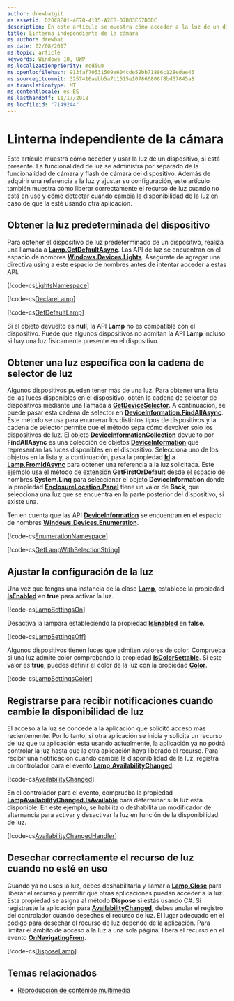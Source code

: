 ```yaml
---
author: drewbatgit
ms.assetid: D20C8E01-4E78-4115-A2E8-07BB3E67DDDC
description: En este artículo se muestra cómo acceder a la luz de un dispositivo y cómo usarla, si la hay. La funcionalidad de luz se administra por separado de la cámara del dispositivo y la funcionalidad de flash de la cámara.
title: Linterna independiente de la cámara
ms.author: drewbat
ms.date: 02/08/2017
ms.topic: article
keywords: Windows 10, UWP
ms.localizationpriority: medium
ms.openlocfilehash: 913faf70531509a604cde52bb71886c128edae46
ms.sourcegitcommit: 3257416aebb5a7b1515e107866806f8bd57845a8
ms.translationtype: MT
ms.contentlocale: es-ES
ms.lasthandoff: 11/17/2018
ms.locfileid: "7149244"
---
```

# <a name="camera-independent-flashlight"></a>Linterna independiente de la cámara



Este artículo muestra cómo acceder y usar la luz de un dispositivo, si está presente. La funcionalidad de luz se administra por separado de la funcionalidad de cámara y flash de cámara del dispositivo. Además de adquirir una referencia a la luz y ajustar su configuración, este artículo también muestra cómo liberar correctamente el recurso de luz cuando no está en uso y cómo detectar cuándo cambia la disponibilidad de la luz en caso de que la esté usando otra aplicación.

## <a name="get-the-devices-default-lamp"></a>Obtener la luz predeterminada del dispositivo

Para obtener el dispositivo de luz predeterminado de un dispositivo, realiza una llamada a [**Lamp.GetDefaultAsync**](https://msdn.microsoft.com/library/windows/apps/dn894327). Las API de luz se encuentran en el espacio de nombres [**Windows.Devices.Lights**](https://msdn.microsoft.com/library/windows/apps/dn894331). Asegúrate de agregar una directiva using a este espacio de nombres antes de intentar acceder a estas API.

[!code-cs[LightsNamespace](./code/Lamp/cs/MainPage.xaml.cs#SnippetLightsNamespace)]


[!code-cs[DeclareLamp](./code/Lamp/cs/MainPage.xaml.cs#SnippetDeclareLamp)]


[!code-cs[GetDefaultLamp](./code/Lamp/cs/MainPage.xaml.cs#SnippetGetDefaultLamp)]

Si el objeto devuelto es **null**, la API **Lamp** no es compatible con el dispositivo. Puede que algunos dispositivos no admitan la API **Lamp** incluso si hay una luz físicamente presente en el dispositivo.

## <a name="get-a-specific-lamp-using-the-lamp-selector-string"></a>Obtener una luz específica con la cadena de selector de luz

Algunos dispositivos pueden tener más de una luz. Para obtener una lista de las luces disponibles en el dispositivo, obtén la cadena de selector de dispositivos mediante una llamada a [**GetDeviceSelector**](https://msdn.microsoft.com/library/windows/apps/dn894328). A continuación, se puede pasar esta cadena de selector en [**DeviceInformation.FindAllAsync**](https://msdn.microsoft.com/library/windows/apps/br225432). Este método se usa para enumerar los distintos tipos de dispositivos y la cadena de selector permite que el método sepa cómo devolver solo los dispositivos de luz. El objeto [**DeviceInformationCollection**](https://msdn.microsoft.com/library/windows/apps/br225395) devuelto por **FindAllAsync** es una colección de objetos [**DeviceInformation**](https://msdn.microsoft.com/library/windows/apps/br225393) que representan las luces disponibles en el dispositivo. Selecciona uno de los objetos en la lista y, a continuación, pasa la propiedad [**Id**](https://msdn.microsoft.com/library/windows/apps/br225437) a [**Lamp.FromIdAsync**](https://msdn.microsoft.com/library/windows/apps/dn894326) para obtener una referencia a la luz solicitada. Este ejemplo usa el método de extensión **GetFirstOrDefault** desde el espacio de nombres **System.Linq** para seleccionar el objeto **DeviceInformation** donde la propiedad [**EnclosureLocation.Panel**](https://msdn.microsoft.com/library/windows/apps/br229906) tiene un valor de **Back**, que selecciona una luz que se encuentra en la parte posterior del dispositivo, si existe una.

Ten en cuenta que las API [**DeviceInformation**](https://msdn.microsoft.com/library/windows/apps/br225393) se encuentran en el espacio de nombres [**Windows.Devices.Enumeration**](https://msdn.microsoft.com/library/windows/apps/br225459).

[!code-cs[EnumerationNamespace](./code/Lamp/cs/MainPage.xaml.cs#SnippetEnumerationNamespace)]

[!code-cs[GetLampWithSelectionString](./code/Lamp/cs/MainPage.xaml.cs#SnippetGetLampWithSelectionString)]

## <a name="adjust-lamp-settings"></a>Ajustar la configuración de la luz

Una vez que tengas una instancia de la clase [**Lamp**](https://msdn.microsoft.com/library/windows/apps/dn894310), establece la propiedad [**IsEnabled**](https://msdn.microsoft.com/library/windows/apps/dn894330) en **true** para activar la luz.

[!code-cs[LampSettingsOn](./code/Lamp/cs/MainPage.xaml.cs#SnippetLampSettingsOn)]

Desactiva la lámpara estableciendo la propiedad [**IsEnabled**](https://msdn.microsoft.com/library/windows/apps/dn894330) en **false**.

[!code-cs[LampSettingsOff](./code/Lamp/cs/MainPage.xaml.cs#SnippetLampSettingsOff)]

Algunos dispositivos tienen luces que admiten valores de color. Comprueba si una luz admite color comprobando la propiedad [**IsColorSettable**](https://msdn.microsoft.com/library/windows/apps/dn894329). Si este valor es **true**, puedes definir el color de la luz con la propiedad [**Color**](https://msdn.microsoft.com/library/windows/apps/dn894322).

[!code-cs[LampSettingsColor](./code/Lamp/cs/MainPage.xaml.cs#SnippetLampSettingsColor)]

## <a name="register-to-be-notified-if-the-lamp-availability-changes"></a>Registrarse para recibir notificaciones cuando cambie la disponibilidad de luz

El acceso a la luz se concede a la aplicación que solicitó acceso más recientemente. Por lo tanto, si otra aplicación se inicia y solicita un recurso de luz que tu aplicación está usando actualmente, la aplicación ya no podrá controlar la luz hasta que la otra aplicación haya liberado el recurso. Para recibir una notificación cuando cambie la disponibilidad de la luz, registra un controlador para el evento [**Lamp.AvailabilityChanged**](https://msdn.microsoft.com/library/windows/apps/dn894317).

[!code-cs[AvailabilityChanged](./code/Lamp/cs/MainPage.xaml.cs#SnippetAvailabilityChanged)]

En el controlador para el evento, comprueba la propiedad [**LampAvailabilityChanged.IsAvailable**](https://msdn.microsoft.com/library/windows/apps/dn894315) para determinar si la luz está disponible. En este ejemplo, se habilita o deshabilita un modificador de alternancia para activar y desactivar la luz en función de la disponibilidad de luz.

[!code-cs[AvailabilityChangedHandler](./code/Lamp/cs/MainPage.xaml.cs#SnippetAvailabilityChangedHandler)]

## <a name="properly-dispose-of-the-lamp-resource-when-not-in-use"></a>Desechar correctamente el recurso de luz cuando no esté en uso

Cuando ya no uses la luz, debes deshabilitarla y llamar a [**Lamp.Close**](https://msdn.microsoft.com/library/windows/apps/dn894320) para liberar el recurso y permitir que otras aplicaciones puedan acceder a la luz. Esta propiedad se asigna al método **Dispose** si estás usando C#. Si registraste la aplicación para [**AvailabilityChanged**](https://msdn.microsoft.com/library/windows/apps/dn894317), debes anular el registro del controlador cuando deseches el recurso de luz. El lugar adecuado en el código para desechar el recurso de luz depende de la aplicación. Para limitar el ámbito de acceso a la luz a una sola página, libera el recurso en el evento [**OnNavigatingFrom**](https://msdn.microsoft.com/library/windows/apps/br227509).

[!code-cs[DisposeLamp](./code/Lamp/cs/MainPage.xaml.cs#SnippetDisposeLamp)]

## <a name="related-topics"></a>Temas relacionados
- [Reproducción de contenido multimedia](media-playback.md)

 




